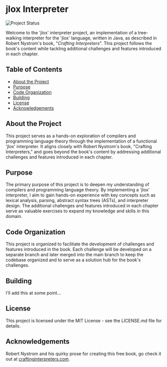 # jlox Interpreter

![Project Status](https://img.shields.io/badge/status-in%20progress-yellow)

Welcome to the 'jlox' interpreter project, an implementation of a tree-walking interpreter for the 'jlox' language, written in Java, as described in Robert Nystrom's book, "*Crafting Interpreters*". This project follows the book's content while tackling additional challenges and features introduced in each chapter.

## Table of Contents

- [About the Project](#about-the-project)
- [Purpose](#purpose)
- [Code Organization](#code-organization)
- [Building](#building)
- [License](#license)
- [Acknowledgements](#acknowledgements)


## About the Project

This project serves as a hands-on exploration of compilers and programming language theory through the implementation of a functional 'jlox' interpreter. It aligns closely with Robert Nystrom's book, "Crafting Interpreters," and goes beyond the book's content by addressing additional challenges and features introduced in each chapter.

## Purpose
The primary purpose of this project is to deepen my understanding of compilers and programming language theory. By implementing a 'jlox' interpreter, I aim to gain hands-on experience with key concepts such as lexical analysis, parsing, abstract syntax trees (ASTs), and interpreter design. The additional challenges and features introduced in each chapter serve as valuable exercises to expand my knowledge and skills in this domain.
   
## Code Organization
This project is organized to facilitate the development of challenges and features introduced in the book. Each challenge will be developed on a separate branch and later merged into the main branch to keep the codebase organized and to serve as a solution hub for the book's challenges.

## Building
I'll add this at some point...

## License
This project is licensed under the MIT License - see the LICENSE.md file for details.

## Acknowledgements

Robert Nystrom and his quirky prose for creating this free book, go check it out at [craftinginterpreters.com](https://craftiginterpreters.com).
    
